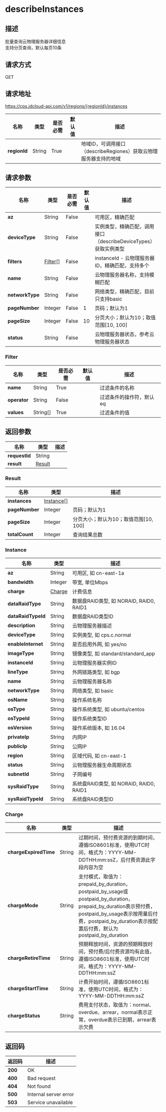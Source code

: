 # describeInstances


## 描述
批量查询云物理服务器详细信息<br/>
支持分页查询，默认每页10条<br/>


## 请求方式
GET

## 请求地址
https://cps.jdcloud-api.com/v1/regions/{regionId}/instances

|名称|类型|是否必需|默认值|描述|
|---|---|---|---|---|
|**regionId**|String|True||地域ID，可调用接口（describeRegiones）获取云物理服务器支持的地域|

## 请求参数
|名称|类型|是否必需|默认值|描述|
|---|---|---|---|---|
|**az**|String|False||可用区，精确匹配|
|**deviceType**|String|False||实例类型，精确匹配，调用接口（describeDeviceTypes）获取实例类型|
|**filters**|[Filter[]](##Filter)|False||instanceId - 云物理服务器ID，精确匹配，支持多个<br>|
|**name**|String|False||云物理服务器名称，支持模糊匹配|
|**networkType**|String|False||网络类型，精确匹配，目前只支持basic|
|**pageNumber**|Integer|False|1|页码；默认为1|
|**pageSize**|Integer|False|10|分页大小；默认为10；取值范围[10, 100]|
|**status**|String|False||云物理服务器状态，参考云物理服务器状态|

### <a name="Filter">Filter</a>
|名称|类型|是否必需|默认值|描述|
|---|---|---|---|---|
|**name**|String|True||过滤条件的名称|
|**operator**|String|False||过滤条件的操作符，默认eq|
|**values**|String[]|True||过滤条件的值|

## 返回参数
|名称|类型|描述|
|---|---|---|
|**requestId**|String||
|**result**|[Result](##Result)||


### <a name="Result">Result</a>
|名称|类型|描述|
|---|---|---|
|**instances**|[Instance[]](##Instance)||
|**pageNumber**|Integer|页码；默认为1|
|**pageSize**|Integer|分页大小；默认为10；取值范围[10, 100]|
|**totalCount**|Integer|查询结果总数|
### <a name="Instance">Instance</a>
|名称|类型|描述|
|---|---|---|
|**az**|String|可用区, 如 cn-east-1a|
|**bandwidth**|Integer|带宽, 单位Mbps|
|**charge**|[Charge](##Charge)|计费信息|
|**dataRaidType**|String|数据盘RAID类型, 如 NORAID, RAID0, RAID1|
|**dataRaidTypeId**|String|数据盘RAID类型ID|
|**description**|String|云物理服务器描述|
|**deviceType**|String|实例类型, 如 cps.c.normal|
|**enableInternet**|String|是否启用外网, 如 yes/no|
|**imageType**|String|镜像类型, 如 standard/standard_app|
|**instanceId**|String|云物理服务器实例ID|
|**lineType**|String|外网链路类型, 如 bgp|
|**name**|String|云物理服务器名称|
|**networkType**|String|网络类型, 如 basic|
|**osName**|String|操作系统名称|
|**osType**|String|操作系统类型, 如 ubuntu/centos|
|**osTypeId**|String|操作系统类型ID|
|**osVersion**|String|操作系统版本, 如 16.04|
|**privateIp**|String|内网IP|
|**publicIp**|String|公网IP|
|**region**|String|区域代码, 如 cn-east-1|
|**status**|String|云物理服务器生命周期状态|
|**subnetId**|String|子网编号|
|**sysRaidType**|String|系统盘RAID类型, 如 NORAID, RAID0, RAID1|
|**sysRaidTypeId**|String|系统盘RAID类型ID|
### <a name="Charge">Charge</a>
|名称|类型|描述|
|---|---|---|
|**chargeExpiredTime**|String|过期时间，预付费资源的到期时间，遵循ISO8601标准，使用UTC时间，格式为：YYYY-MM-DDTHH:mm:ssZ，后付费资源此字段内容为空|
|**chargeMode**|String|支付模式，取值为：prepaid_by_duration，postpaid_by_usage或postpaid_by_duration，prepaid_by_duration表示预付费，postpaid_by_usage表示按用量后付费，postpaid_by_duration表示按配置后付费，默认为postpaid_by_duration|
|**chargeRetireTime**|String|预期释放时间，资源的预期释放时间，预付费/后付费资源均有此值，遵循ISO8601标准，使用UTC时间，格式为：YYYY-MM-DDTHH:mm:ssZ|
|**chargeStartTime**|String|计费开始时间，遵循ISO8601标准，使用UTC时间，格式为：YYYY-MM-DDTHH:mm:ssZ|
|**chargeStatus**|String|费用支付状态，取值为：normal、overdue、arrear，normal表示正常，overdue表示已到期，arrear表示欠费|

## 返回码
|返回码|描述|
|---|---|
|**200**|OK|
|**400**|Bad request|
|**404**|Not found|
|**500**|Internal server error|
|**503**|Service unavailable|
